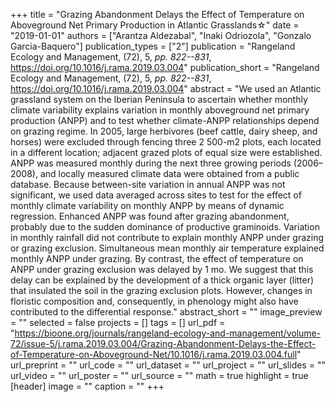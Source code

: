 +++
title = "Grazing Abandonment Delays the Effect of Temperature on Aboveground Net Primary Production in Atlantic Grasslands☆"
date = "2019-01-01"
authors = ["Arantza Aldezabal", "Inaki Odriozola", "Gonzalo Garcia-Baquero"]
publication_types = ["2"]
publication = "Rangeland Ecology and Management, (72), 5, _pp. 822--831_, https://doi.org/10.1016/j.rama.2019.03.004"
publication_short = "Rangeland Ecology and Management, (72), 5, _pp. 822--831_, https://doi.org/10.1016/j.rama.2019.03.004"
abstract = "We used an Atlantic grassland system on the Iberian Peninsula to ascertain whether monthly climate variability explains variation in monthly aboveground net primary production (ANPP) and to test whether climate-ANPP relationships depend on grazing regime. In 2005, large herbivores (beef cattle, dairy sheep, and horses) were excluded through fencing three 2 500-m2 plots, each located in a different location; adjacent grazed plots of equal size were established. ANPP was measured monthly during the next three growing periods (2006–2008), and locally measured climate data were obtained from a public database. Because between-site variation in annual ANPP was not significant, we used data averaged across sites to test for the effect of monthly climate variability on monthly ANPP by means of dynamic regression. Enhanced ANPP was found after grazing abandonment, probably due to the sudden dominance of productive graminoids. Variation in monthly rainfall did not contribute to explain monthly ANPP under grazing or grazing exclusion. Simultaneous mean monthly air temperature explained monthly ANPP under grazing. By contrast, the effect of temperature on ANPP under grazing exclusion was delayed by 1 mo. We suggest that this delay can be explained by the development of a thick organic layer (litter) that insulated the soil in the grazing exclusion plots. However, changes in floristic composition and, consequently, in phenology might also have contributed to the differential response."
abstract_short = ""
image_preview = ""
selected = false
projects = []
tags = []
url_pdf = "https://bioone.org/journals/rangeland-ecology-and-management/volume-72/issue-5/j.rama.2019.03.004/Grazing-Abandonment-Delays-the-Effect-of-Temperature-on-Aboveground-Net/10.1016/j.rama.2019.03.004.full"
url_preprint = ""
url_code = ""
url_dataset = ""
url_project = ""
url_slides = ""
url_video = ""
url_poster = ""
url_source = ""
math = true
highlight = true
[header]
image = ""
caption = ""
+++
